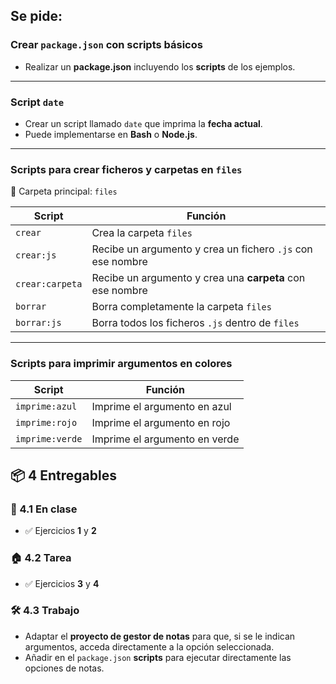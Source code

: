## Se pide:

### Crear `package.json` con scripts básicos
- Realizar un **package.json** incluyendo los **scripts** de los ejemplos.

---

### Script `date`
- Crear un script llamado `date` que imprima la **fecha actual**.  
- Puede implementarse en **Bash** o **Node.js**.

---

### Scripts para crear ficheros y carpetas en `files`

📂 Carpeta principal: `files`

| Script           | Función                                                                 |
|-----------------|-------------------------------------------------------------------------|
| `crear`         | Crea la carpeta `files`                                                 |
| `crear:js`      | Recibe un argumento y crea un fichero `.js` con ese nombre               |
| `crear:carpeta` | Recibe un argumento y crea una **carpeta** con ese nombre               |
| `borrar`        | Borra completamente la carpeta `files`                                  |
| `borrar:js`     | Borra todos los ficheros `.js` dentro de `files`                        |

---

### Scripts para imprimir argumentos en colores

| Script         | Función                     |
|----------------|-----------------------------|
| `imprime:azul`  | Imprime el argumento en azul |
| `imprime:rojo`  | Imprime el argumento en rojo |
| `imprime:verde` | Imprime el argumento en verde|

## 📦 4 Entregables

### 📍 4.1 En clase
- ✅ Ejercicios **1** y **2**

### 🏠 4.2 Tarea
- ✅ Ejercicios **3** y **4**

### 🛠️ 4.3 Trabajo
- Adaptar el **proyecto de gestor de notas** para que, si se le indican argumentos, acceda directamente a la opción seleccionada.
- Añadir en el `package.json` **scripts** para ejecutar directamente las opciones de notas.
